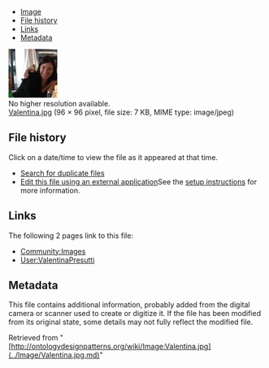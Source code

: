 * [Image](../Image/Valentina.jpg.md#file)
* [File history](../Image/Valentina.jpg.md#filehistory)
* [Links](../Image/Valentina.jpg.md#filelinks)
* [Metadata](../Image/Valentina.jpg.md#metadata)

[![Image:Valentina.jpg](../images/8/88/Valentina.jpg)](../images/8/88/Valentina.jpg)  
No higher resolution available.  
[Valentina.jpg](../images/8/88/Valentina.jpg)‎ (96 × 96 pixel, file size: 7 KB, MIME type: image/jpeg)

## File history

Click on a date/time to view the file as it appeared at that time.



  
* [Search for duplicate files](http://ontologydesignpatterns.org/wiki/Special:FileDuplicateSearch/Valentina.jpg "Special:FileDuplicateSearch/Valentina.jpg")
* [Edit this file using an external application](http://ontologydesignpatterns.org/wiki/index.php?title=Image:Valentina.jpg&action=edit&externaledit=true&mode=file "Image:Valentina.jpg")See the [setup instructions](http://www.mediawiki.org/wiki/Manual:External_editors "http://www.mediawiki.org/wiki/Manual:External_editors") for more information.

## Links



The following 2 pages link to this file:


* [Community:Images](../Community/Images.md "Community:Images")
* [User:ValentinaPresutti](../User/ValentinaPresutti.md "User:ValentinaPresutti")

## Metadata


This file contains additional information, probably added from the digital camera or scanner used to create or digitize it.
If the file has been modified from its original state, some details may not fully reflect the modified file.




Retrieved from "[http://ontologydesignpatterns.org/wiki/Image:Valentina.jpg](../Image/Valentina.jpg.md)"